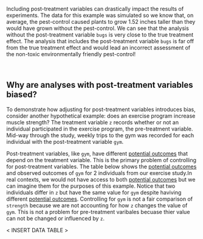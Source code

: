 Including post-treatment variables can drastically impact the results of experiments. The data for this example was simulated so we know that, on average, the pest-control caused plants to grow 1.52 inches taller than they would have grown without the pest-control. We can see that the analysis without the post-treatment variable `bugs` is very close to the true treatment effect. The analysis that includes the post-treatment variable `bugs` is far off from the true treatment effect and would lead an incorrect assessment of the non-toxic environmentally friendly pest-control!

<br>

## Why are analyses with post-treatment variables biased?

To demonstrate how adjusting for post-treatment variables introduces bias, consider another hypothetical example: does an exercise program increase muscle strength? The treatment variable `z` records whether or not an individual participated in the exercise program, the pre-treatment variable. Mid-way through the study, weekly trips to the gym was recorded for each individual with the post-treatment variable `gym`. 

Post-treatment variables, like `gym`, have different [potential outcomes]() that depend on the treatment variable. This is the primary problem of controlling for post-treatment variables. The table below shows the [potential outcomes]() and observed outcomes of `gym` for 2 individuals from our exercise study.In real contexts, we would not have access to both [potential outcomes]() but we can imagine them for the purposes of this example. Notice that two individuals differ in `z` but have the same value for `gym` despite haviving different [potential outcomes](). Controlling for `gym` is not a fair comparison of `strength` because we are not accounting for how `z` changes the value of `gym`. This is not a problem for pre-treatment varibales becuase thier value can not be changed or influenced by `z`. 

< INSERT DATA TABLE >
